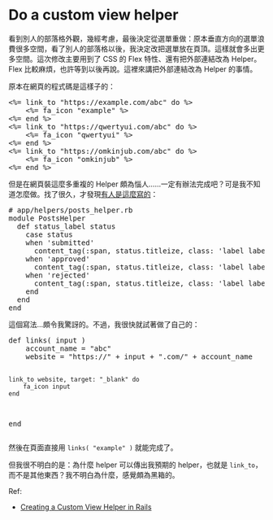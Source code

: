 # Do a custom view helper

<p>看到別人的部落格外觀，幾經考慮，最後決定從選單重做：原本垂直方向的選單浪費很多空間，看了別人的部落格以後，我決定改把選單放在頁頂。這樣就會多出更多空間。這次修改主要用到了 CSS 的 Flex 特性、還有把外部連結改為 Helper。Flex 比較麻煩，也許等到以後再說。這裡來講把外部連結改為 Helper 的事情。</p>
<p>原本在網頁的程式碼是這樣子的：</p>
<pre>
&lt;%= link_to "https://example.com/abc" do %&gt;
    &lt;%= fa_icon "example" %&gt;
&lt;%= end %&gt;
&lt;%= link_to "https://qwertyui.com/abc" do %&gt;
    &lt;%= fa_icon "qwertyui" %&gt;
&lt;%= end %&gt;
&lt;%= link_to "https://omkinjub.com/abc" do %&gt;
    &lt;%= fa_icon "omkinjub" %&gt;
&lt;%= end %&gt;
</pre>
<p>但是在網頁裝這麼多重複的 Helper 頗為惱人……一定有辦法完成吧？可是我不知道怎麼做。找了很久，才發現<a href="https://rails.devcamp.com/rails-bdd-tdd-course/advanced-features-rails/creating-custom-view-helper-rails">有人是這麼寫的</a>：</p>
<pre>
# app/helpers/posts_helper.rb
module PostsHelper
  def status_label status
    case status
    when 'submitted'
      content_tag(:span, status.titleize, class: 'label label-primary')
    when 'approved'
      content_tag(:span, status.titleize, class: 'label label-success')
    when 'rejected'
      content_tag(:span, status.titleize, class: 'label label-danger')
    end
  end
end
</pre>
<p>這個寫法…頗令我驚訝的。不過，我很快就試著做了自己的：</p>
<pre>
def links( input )
    account_name = "abc"
    website = "https://" + input + ".com/" + account_name

    link_to website, target: "_blank" do
        fa_icon input
    end
end
</pre>
<p>然後在頁面直接用 <code>links( "example" )</code> 就能完成了。</p>
<p>但我很不明白的是：為什麼 helper 可以傳出我預期的  helper，也就是 <code>link_to</code>，而不是其他東西？我不明白為什麼，感覺頗為黑箱的。</p>
<p>Ref:</p>
<ul>
    <li><a href="https://rails.devcamp.com/rails-bdd-tdd-course/advanced-features-rails/creating-custom-view-helper-rails">Creating a Custom View Helper in Rails</a></li>
</ul>